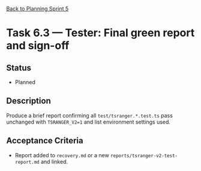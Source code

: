 [Back to Planning Sprint 5](./planning.md)

# Task 6.3 — Tester: Final green report and sign-off

## Status
- Planned

## Description
Produce a brief report confirming all `test/tsranger.*.test.ts` pass unchanged with `TSRANGER_V2=1` and list environment settings used.

## Acceptance Criteria
- Report added to `recovery.md` or a new `reports/tsranger-v2-test-report.md` and linked.